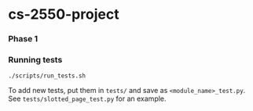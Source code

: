 # cs-2550-project
### Phase 1

### Running tests

`./scripts/run_tests.sh`

To add new tests, put them in `tests/` and save as `<module_name>_test.py`.
See `tests/slotted_page_test.py` for an example.
